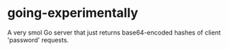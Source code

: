 # going-experimentally

A very smol Go server that just returns base64-encoded hashes of client 'password' requests.
